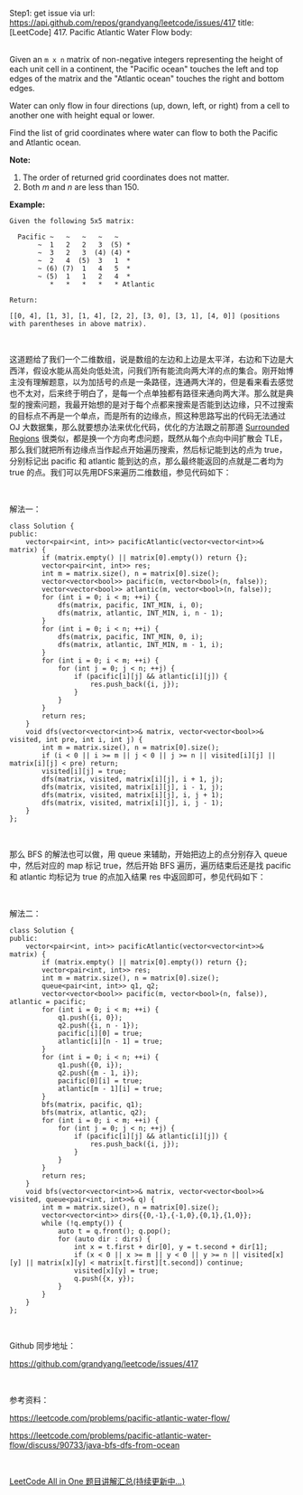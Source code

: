 Step1: get issue via url: https://api.github.com/repos/grandyang/leetcode/issues/417 
 title:[LeetCode] 417. Pacific Atlantic Water Flow 
 body:  
  

Given an `m x n` matrix of non-negative integers representing the height of each unit cell in a continent, the "Pacific ocean" touches the left and top edges of the matrix and the "Atlantic ocean" touches the right and bottom edges.

Water can only flow in four directions (up, down, left, or right) from a cell to another one with height equal or lower.

Find the list of grid coordinates where water can flow to both the Pacific and Atlantic ocean.

**Note:**  


  1. The order of returned grid coordinates does not matter.
  2. Both _m_ and _n_ are less than 150.



**Example:**
    
    
    Given the following 5x5 matrix:
    
      Pacific ~   ~   ~   ~   ~ 
           ~  1   2   2   3  (5) *
           ~  3   2   3  (4) (4) *
           ~  2   4  (5)  3   1  *
           ~ (6) (7)  1   4   5  *
           ~ (5)  1   1   2   4  *
              *   *   *   *   * Atlantic
    
    Return:
    
    [[0, 4], [1, 3], [1, 4], [2, 2], [3, 0], [3, 1], [4, 0]] (positions with parentheses in above matrix).
    

 

这道题给了我们一个二维数组，说是数组的左边和上边是太平洋，右边和下边是大西洋，假设水能从高处向低处流，问我们所有能流向两大洋的点的集合。刚开始博主没有理解题意，以为加括号的点是一条路径，连通两大洋的，但是看来看去感觉也不太对，后来终于明白了，是每一个点单独都有路径来通向两大洋。那么就是典型的搜索问题，我最开始想的是对于每个点都来搜索是否能到达边缘，只不过搜索的目标点不再是一个单点，而是所有的边缘点，照这种思路写出的代码无法通过 OJ 大数据集，那么就要想办法来优化代码，优化的方法跟之前那道 [Surrounded Regions](http://www.cnblogs.com/grandyang/p/4555831.html) 很类似，都是换一个方向考虑问题，既然从每个点向中间扩散会 TLE，那么我们就把所有边缘点当作起点开始遍历搜索，然后标记能到达的点为 true，分别标记出 pacific 和 atlantic 能到达的点，那么最终能返回的点就是二者均为 true 的点。我们可以先用DFS来遍历二维数组，参见代码如下：

 

解法一：
    
    
    class Solution {
    public:
        vector<pair<int, int>> pacificAtlantic(vector<vector<int>>& matrix) {
            if (matrix.empty() || matrix[0].empty()) return {};
            vector<pair<int, int>> res;
            int m = matrix.size(), n = matrix[0].size();
            vector<vector<bool>> pacific(m, vector<bool>(n, false));
            vector<vector<bool>> atlantic(m, vector<bool>(n, false));
            for (int i = 0; i < m; ++i) {
                dfs(matrix, pacific, INT_MIN, i, 0);
                dfs(matrix, atlantic, INT_MIN, i, n - 1);
            }
            for (int i = 0; i < n; ++i) {
                dfs(matrix, pacific, INT_MIN, 0, i);
                dfs(matrix, atlantic, INT_MIN, m - 1, i);
            }
            for (int i = 0; i < m; ++i) {
                for (int j = 0; j < n; ++j) {
                    if (pacific[i][j] && atlantic[i][j]) {
                        res.push_back({i, j});
                    }
                }
            }
            return res;
        }
        void dfs(vector<vector<int>>& matrix, vector<vector<bool>>& visited, int pre, int i, int j) {
            int m = matrix.size(), n = matrix[0].size();
            if (i < 0 || i >= m || j < 0 || j >= n || visited[i][j] || matrix[i][j] < pre) return;
            visited[i][j] = true;
            dfs(matrix, visited, matrix[i][j], i + 1, j);
            dfs(matrix, visited, matrix[i][j], i - 1, j);
            dfs(matrix, visited, matrix[i][j], i, j + 1);
            dfs(matrix, visited, matrix[i][j], i, j - 1);
        }
    };

 

那么 BFS 的解法也可以做，用 queue 来辅助，开始把边上的点分别存入 queue 中，然后对应的 map 标记 true，然后开始 BFS 遍历，遍历结束后还是找 pacific 和 atlantic 均标记为 true 的点加入结果 res 中返回即可，参见代码如下：

 

解法二：
    
    
    class Solution {
    public:
        vector<pair<int, int>> pacificAtlantic(vector<vector<int>>& matrix) {
            if (matrix.empty() || matrix[0].empty()) return {};
            vector<pair<int, int>> res;
            int m = matrix.size(), n = matrix[0].size();
            queue<pair<int, int>> q1, q2;
            vector<vector<bool>> pacific(m, vector<bool>(n, false)), atlantic = pacific;
            for (int i = 0; i < m; ++i) {
                q1.push({i, 0}); 
                q2.push({i, n - 1});
                pacific[i][0] = true;
                atlantic[i][n - 1] = true;
            }
            for (int i = 0; i < n; ++i) {
                q1.push({0, i});
                q2.push({m - 1, i});
                pacific[0][i] = true;
                atlantic[m - 1][i] = true;
            }
            bfs(matrix, pacific, q1);
            bfs(matrix, atlantic, q2);
            for (int i = 0; i < m; ++i) {
                for (int j = 0; j < n; ++j) {
                    if (pacific[i][j] && atlantic[i][j]) {
                        res.push_back({i, j});
                    }
                }
            }
            return res;
        }
        void bfs(vector<vector<int>>& matrix, vector<vector<bool>>& visited, queue<pair<int, int>>& q) {
            int m = matrix.size(), n = matrix[0].size();
            vector<vector<int>> dirs{{0,-1},{-1,0},{0,1},{1,0}};
            while (!q.empty()) {
                auto t = q.front(); q.pop();
                for (auto dir : dirs) {
                    int x = t.first + dir[0], y = t.second + dir[1];
                    if (x < 0 || x >= m || y < 0 || y >= n || visited[x][y] || matrix[x][y] < matrix[t.first][t.second]) continue;
                    visited[x][y] = true;
                    q.push({x, y});
                }
            }
        }
    };

 

Github 同步地址：

<https://github.com/grandyang/leetcode/issues/417>

 

参考资料：

<https://leetcode.com/problems/pacific-atlantic-water-flow/>

<https://leetcode.com/problems/pacific-atlantic-water-flow/discuss/90733/java-bfs-dfs-from-ocean>

 

[LeetCode All in One 题目讲解汇总(持续更新中...)](http://www.cnblogs.com/grandyang/p/4606334.html)
